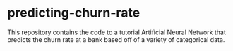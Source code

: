  # predicting-churn-rate
This repository contains the code to a tutorial Artificial Neural Network that predicts the churn rate at a bank based off of a variety of categorical data. 
